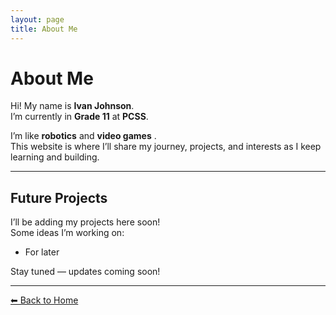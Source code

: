 ```yaml
---
layout: page
title: About Me
---
```


<!-- Link custom CSS for this page -->
<link rel="stylesheet" href="/assets/css/custom-pages.css">

<div class="about-page">

# About Me  

Hi! My name is **Ivan Johnson**.  
I’m currently in **Grade 11** at **PCSS**.  

I’m like **robotics**  and **video games** .  
This website is where I’ll share my journey, projects, and interests as I keep learning and building.  

---

## Future Projects  

I’ll be adding my projects here soon!  
Some ideas I’m working on:  
- For later 

Stay tuned — updates coming soon!

---

[⬅ Back to Home](index.html)

</div>
